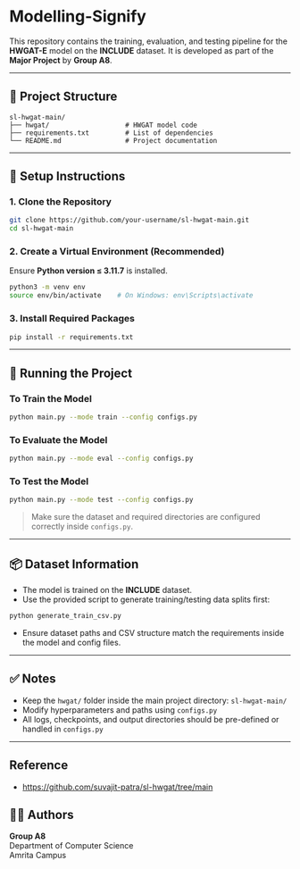 # Modelling-Signify

This repository contains the training, evaluation, and testing pipeline for the **HWGAT-E** model on the **INCLUDE** dataset. It is developed as part of the **Major Project** by **Group A8**.

---

## 📁 Project Structure

```
sl-hwgat-main/
├── hwgat/                   # HWGAT model code
├── requirements.txt         # List of dependencies
└── README.md                # Project documentation
```

---

## 🔧 Setup Instructions

### 1. Clone the Repository

```bash
git clone https://github.com/your-username/sl-hwgat-main.git
cd sl-hwgat-main
```

### 2. Create a Virtual Environment (Recommended)

Ensure **Python version ≤ 3.11.7** is installed.

```bash
python3 -m venv env
source env/bin/activate    # On Windows: env\Scripts\activate
```

### 3. Install Required Packages

```bash
pip install -r requirements.txt
```

---

## 🚀 Running the Project

### To Train the Model

```bash
python main.py --mode train --config configs.py
```

### To Evaluate the Model

```bash
python main.py --mode eval --config configs.py
```

### To Test the Model

```bash
python main.py --mode test --config configs.py
```

> Make sure the dataset and required directories are configured correctly inside `configs.py`.

---

## 📦 Dataset Information

- The model is trained on the **INCLUDE** dataset.
- Use the provided script to generate training/testing data splits first:

```bash
python generate_train_csv.py
```

- Ensure dataset paths and CSV structure match the requirements inside the model and config files.

---

## ✅ Notes

- Keep the `hwgat/` folder inside the main project directory: `sl-hwgat-main/`
- Modify hyperparameters and paths using `configs.py`
- All logs, checkpoints, and output directories should be pre-defined or handled in `configs.py`

---

## Reference
- https://github.com/suvajit-patra/sl-hwgat/tree/main 

## 👨‍💻 Authors

**Group A8**  
Department of Computer Science  
Amrita Campus
